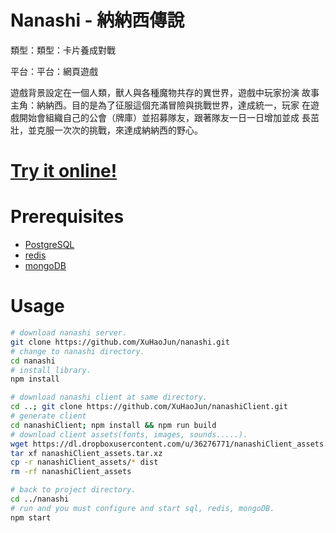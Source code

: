 # Nanashi - 納納西傳說
類型：類型：卡片養成對戰

平台：平台：網頁遊戲

  遊戲背景設定在一個人類，獸人與各種魔物共存的異世界，遊戲中玩家扮演
故事主角：納納西。目的是為了征服這個充滿冒險與挑戰世界，達成統一，玩家
在遊戲開始會組織自己的公會（牌庫）並招募隊友，跟著隊友一日一日增加並成
長茁壯，並克服一次次的挑戰，來達成納納西的野心。

# [Try it online!](http://nanashi.herokuapp.com)

# Prerequisites

- [PostgreSQL](http://www.postgresql.org/)
- [redis](http://redis.io/)
- [mongoDB](https://www.mongodb.org/)

# Usage

```bash
# download nanashi server.
git clone https://github.com/XuHaoJun/nanashi.git
# change to nanashi directory.
cd nanashi
# install library.
npm install

# download nanashi client at same directory.
cd ..; git clone https://github.com/XuHaoJun/nanashiClient.git
# generate client
cd nanashiClient; npm install && npm run build
# download client assets(fonts, images, sounds.....).
wget https://dl.dropboxusercontent.com/u/36276771/nanashiClient_assets.tar.xz
tar xf nanashiClient_assets.tar.xz
cp -r nanashiClient_assets/* dist
rm -rf nanashiClient_assets

# back to project directory.
cd ../nanashi
# run and you must configure and start sql, redis, mongoDB.
npm start
```
